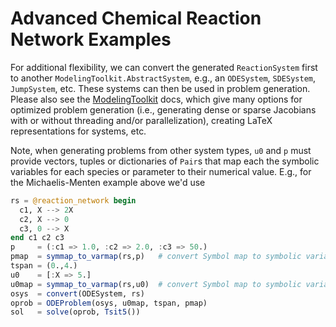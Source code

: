 # Advanced Chemical Reaction Network Examples
For additional flexibility, we can convert the generated `ReactionSystem` first
to another `ModelingToolkit.AbstractSystem`, e.g., an `ODESystem`, `SDESystem`,
`JumpSystem`, etc. These systems can then be used in problem generation. Please
also see the [ModelingToolkit](http://mtk.sciml.ai/stable/) docs, which give
many options for optimized problem generation (i.e., generating dense or sparse
Jacobians with or without threading and/or parallelization), creating LaTeX
representations for systems, etc.

Note, when generating problems from other system types, `u0` and `p` must
provide vectors, tuples or dictionaries of `Pair`s that map each the symbolic
variables for each species or parameter to their numerical value. E.g., for the
Michaelis-Menten example above we'd use
```julia
rs = @reaction_network begin
  c1, X --> 2X
  c2, X --> 0
  c3, 0 --> X
end c1 c2 c3
p     = (:c1 => 1.0, :c2 => 2.0, :c3 => 50.)
pmap  = symmap_to_varmap(rs,p)   # convert Symbol map to symbolic variable map
tspan = (0.,4.)
u0    = [:X => 5.]   
u0map = symmap_to_varmap(rs,u0)  # convert Symbol map to symbolic variable map
osys  = convert(ODESystem, rs)
oprob = ODEProblem(osys, u0map, tspan, pmap)
sol   = solve(oprob, Tsit5())
```

